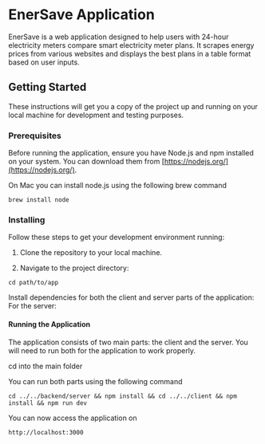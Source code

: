 
# EnerSave Application

EnerSave is a web application designed to help users with 24-hour electricity meters compare smart electricity meter plans. It scrapes energy prices from various websites and displays the best plans in a table format based on user inputs.

## Getting Started

These instructions will get you a copy of the project up and running on your local machine for development and testing purposes.

### Prerequisites

Before running the application, ensure you have Node.js and npm installed on your system. You can download them from [https://nodejs.org/](https://nodejs.org/).

On Mac you can install node.js using the following brew command

```brew install node```

### Installing

Follow these steps to get your development environment running:

1. Clone the repository to your local machine.

2. Navigate to the project directory:


```cd path/to/app```


Install dependencies for both the client and server parts of the application:
For the server:

#### Running the Application
The application consists of two main parts: the client and the server. You will need to run both for the application to work properly.

cd into the main folder

You can run both parts using the following command

```cd ../../backend/server && npm install && cd ../../client && npm install && npm run dev```


You can now access the application on

```http://localhost:3000```

